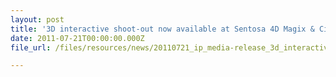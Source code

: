 ```yaml
---
layout: post
title: '3D interactive shoot-out now available at Sentosa 4D Magix & CineBlast'
date: 2011-07-21T00:00:00.000Z
file_url: /files/resources/news/20110721_ip_media-release_3d_interactive_shoot-out_now_available_at_sentosa_4d_magix.pdf

---
```


